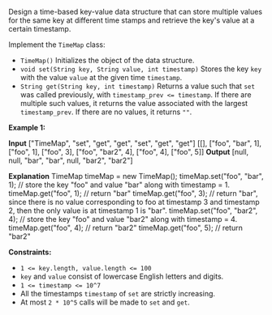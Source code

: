 
Design a time-based key-value data structure that can store multiple values for the same key at different time stamps and retrieve the key's value at a certain timestamp.

Implement the  `TimeMap`  class:

-   `TimeMap()`  Initializes the object of the data structure.
-   `void set(String key, String value, int timestamp)`  Stores the key  `key`  with the value  `value` at the given time  `timestamp`.
-   `String get(String key, int timestamp)`  Returns a value such that  `set`  was called previously, with  `timestamp_prev <= timestamp`. If there are multiple such values, it returns the value associated with the largest  `timestamp_prev`. If there are no values, it returns  `""`.

**Example 1:**

**Input**
["TimeMap", "set", "get", "get", "set", "get", "get"]
[[], ["foo", "bar", 1], ["foo", 1], ["foo", 3], ["foo", "bar2", 4], ["foo", 4], ["foo", 5]]
**Output**
[null, null, "bar", "bar", null, "bar2", "bar2"]

**Explanation**
TimeMap timeMap = new TimeMap();
timeMap.set("foo", "bar", 1);  // store the key "foo" and value "bar" along with timestamp = 1.
timeMap.get("foo", 1);         // return "bar"
timeMap.get("foo", 3);         // return "bar", since there is no value corresponding to foo at timestamp 3 and timestamp 2, then the only value is at timestamp 1 is "bar".
timeMap.set("foo", "bar2", 4); // store the key "foo" and value "bar2" along with timestamp = 4.
timeMap.get("foo", 4);         // return "bar2"
timeMap.get("foo", 5);         // return "bar2"

**Constraints:**

-   `1 <= key.length, value.length <= 100`
-   `key`  and  `value`  consist of lowercase English letters and digits.
-   `1 <= timestamp <= 10^7`
-   All the timestamps  `timestamp`  of  `set`  are strictly increasing.
-   At most  `2 * 10^5`  calls will be made to  `set`  and  `get`.